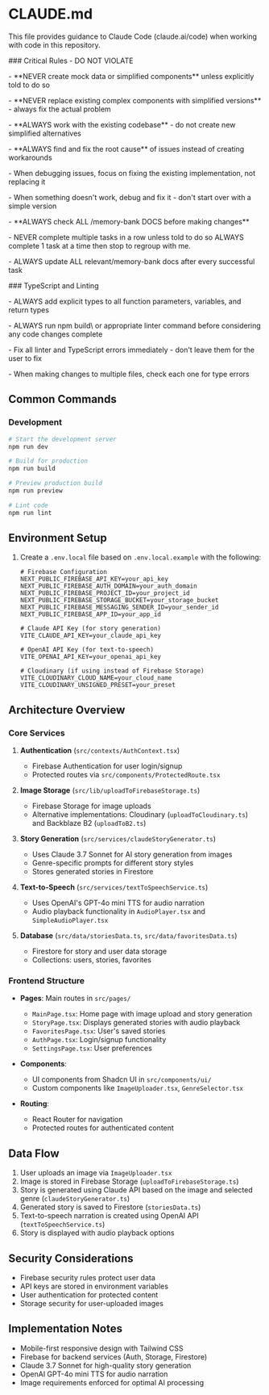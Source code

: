# CLAUDE.md

This file provides guidance to Claude Code (claude.ai/code) when working with code in this repository.

\### Critical Rules - DO NOT VIOLATE

\- \*\*NEVER create mock data or simplified components\*\* unless explicitly told to do so

\- \*\*NEVER replace existing complex components with simplified versions\*\* - always fix the actual problem

\- \*\*ALWAYS work with the existing codebase\*\* - do not create new simplified alternatives

\- \*\*ALWAYS find and fix the root cause\*\* of issues instead of creating workarounds

\- When debugging issues, focus on fixing the existing implementation, not replacing it

\- When something doesn't work, debug and fix it - don't start over with a simple version

\- \*\*ALWAYS check ALL /memory-bank DOCS before making changes\*\* 

\- NEVER complete multiple tasks in a row unless told to do so ALWAYS complete 1 task at a time then stop to regroup with me.

\- ALWAYS update ALL relevant/memory-bank docs after every successful task

\### TypeScript and Linting

\- ALWAYS add explicit types to all function parameters, variables, and return types

\- ALWAYS run npm build\ or appropriate linter command before considering any code changes complete

\- Fix all linter and TypeScript errors immediately - don't leave them for the user to fix

\- When making changes to multiple files, check each one for type errors

## Common Commands

### Development
```bash
# Start the development server
npm run dev

# Build for production
npm run build

# Preview production build
npm run preview

# Lint code
npm run lint
```

## Environment Setup

1. Create a `.env.local` file based on `.env.local.example` with the following:
   ```
   # Firebase Configuration
   NEXT_PUBLIC_FIREBASE_API_KEY=your_api_key
   NEXT_PUBLIC_FIREBASE_AUTH_DOMAIN=your_auth_domain
   NEXT_PUBLIC_FIREBASE_PROJECT_ID=your_project_id
   NEXT_PUBLIC_FIREBASE_STORAGE_BUCKET=your_storage_bucket
   NEXT_PUBLIC_FIREBASE_MESSAGING_SENDER_ID=your_sender_id
   NEXT_PUBLIC_FIREBASE_APP_ID=your_app_id

   # Claude API Key (for story generation)
   VITE_CLAUDE_API_KEY=your_claude_api_key

   # OpenAI API Key (for text-to-speech)
   VITE_OPENAI_API_KEY=your_openai_api_key

   # Cloudinary (if using instead of Firebase Storage)
   VITE_CLOUDINARY_CLOUD_NAME=your_cloud_name
   VITE_CLOUDINARY_UNSIGNED_PRESET=your_preset
   ```

## Architecture Overview

### Core Services

1. **Authentication** (`src/contexts/AuthContext.tsx`)
   - Firebase Authentication for user login/signup
   - Protected routes via `src/components/ProtectedRoute.tsx`

2. **Image Storage** (`src/lib/uploadToFirebaseStorage.ts`)
   - Firebase Storage for image uploads
   - Alternative implementations: Cloudinary (`uploadToCloudinary.ts`) and Backblaze B2 (`uploadToB2.ts`)

3. **Story Generation** (`src/services/claudeStoryGenerator.ts`)
   - Uses Claude 3.7 Sonnet for AI story generation from images
   - Genre-specific prompts for different story styles
   - Stores generated stories in Firestore

4. **Text-to-Speech** (`src/services/textToSpeechService.ts`)
   - Uses OpenAI's GPT-4o mini TTS for audio narration
   - Audio playback functionality in `AudioPlayer.tsx` and `SimpleAudioPlayer.tsx`

5. **Database** (`src/data/storiesData.ts`, `src/data/favoritesData.ts`)
   - Firestore for story and user data storage
   - Collections: users, stories, favorites

### Frontend Structure

- **Pages**: Main routes in `src/pages/`
  - `MainPage.tsx`: Home page with image upload and story generation
  - `StoryPage.tsx`: Displays generated stories with audio playback
  - `FavoritesPage.tsx`: User's saved stories
  - `AuthPage.tsx`: Login/signup functionality
  - `SettingsPage.tsx`: User preferences

- **Components**:
  - UI components from Shadcn UI in `src/components/ui/`
  - Custom components like `ImageUploader.tsx`, `GenreSelector.tsx`

- **Routing**:
  - React Router for navigation
  - Protected routes for authenticated content

## Data Flow

1. User uploads an image via `ImageUploader.tsx`
2. Image is stored in Firebase Storage (`uploadToFirebaseStorage.ts`)
3. Story is generated using Claude API based on the image and selected genre (`claudeStoryGenerator.ts`)
4. Generated story is saved to Firestore (`storiesData.ts`)
5. Text-to-speech narration is created using OpenAI API (`textToSpeechService.ts`)
6. Story is displayed with audio playback options

## Security Considerations

- Firebase security rules protect user data
- API keys are stored in environment variables
- User authentication for protected content
- Storage security for user-uploaded images

## Implementation Notes

- Mobile-first responsive design with Tailwind CSS
- Firebase for backend services (Auth, Storage, Firestore)
- Claude 3.7 Sonnet for high-quality story generation
- OpenAI GPT-4o mini TTS for audio narration
- Image requirements enforced for optimal AI processing